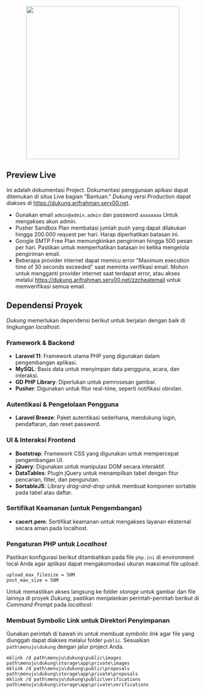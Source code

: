 <p align="center"><img src="https://dukung.arifrahman.serv00.net/images/logo.png" width="400"></p>

## Preview Live

Ini adalah dokumentasi Project. Dokumentasi penggunaan apikasi dapat ditemukan di situs Live bagian "Bantuan." *Dukung* versi Production dapat diakses di https://dukung.arifrahman.serv00.net.

- Gunakan email `admin@admin.admin` dan password `aaaaaaaa` Untuk mengakses akun admin.
- Pusher Sandbox Plan membatasi jumlah push yang dapat dilakukan hingga 200.000 request per hari. Harap diperhatikan batasan ini.
- Google SMTP Free Plan memungkinkan pengiriman hingga 500 pesan per hari. Pastikan untuk memperhatikan batasan ini ketika mengelola pengiriman email.
- Beberapa provider internet dapat memicu error "Maximum execution time of 30 seconds exceeded" saat meminta verifikasi email. Mohon untuk mengganti provider internet saat terdapat error, atau akses melalui https://dukung.arifrahman.serv00.net/zzcheatemail untuk memverifikasi semua email.

## Dependensi Proyek

*Dukung* memerlukan dependensi berikut untuk berjalan dengan baik di lingkungan *localhost*:

### Framework & Backend
- **Laravel 11**: Framework utama PHP yang digunakan dalam pengembangan aplikasi.
- **MySQL**: Basis data untuk menyimpan data pengguna, acara, dan interaksi.
- **GD PHP Library**: Diperlukan untuk pemrosesan gambar.
- **Pusher**: Digunakan untuk fitur real-time, seperti notifikasi obrolan.

### Autentikasi & Pengelolaan Pengguna
- **Laravel Breeze**: Paket autentikasi sederhana, mendukung login, pendaftaran, dan reset password.

### UI & Interaksi Frontend
- **Bootstrap**: Framework CSS yang digunakan untuk mempercepat pengembangan UI.
- **jQuery**: Digunakan untuk manipulasi DOM secara interaktif.
- **DataTables**: Plugin jQuery untuk menampilkan tabel dengan fitur pencarian, filter, dan pengurutan.
- **SortableJS**: Library *drag-and-drop* untuk membuat komponen sortable pada tabel atau daftar.

### Sertifikat Keamanan (untuk Pengembangan)
- **cacert.pem**: Sertifikat keamanan untuk mengakses layanan eksternal secara aman pada localhost.

### Pengaturan PHP untuk *Localhost*

Pastikan konfigurasi berikut ditambahkan pada file `php.ini` di environment local Anda agar aplikasi dapat mengakomodasi ukuran maksimal file upload:
```
upload_max_filesize = 50M
post_max_size = 50M
```

Untuk memastikan akses langsung ke folder *storage* untuk gambar dan file lainnya di proyek *Dukung*, pastikan menjalankan perintah-perintah berikut di *Command Prompt* pada *localhost*:

### Membuat Symbolic Link untuk Direktori Penyimpanan

Gunakan perintah di bawah ini untuk membuat *symbolic link* agar file yang diunggah dapat diakses melalui folder `public`. Sesuaikan `path\menuju\dukung` dengan jalur project Anda.
```
mklink /d path\menuju\dukung\public\images path\menuju\dukung\storage\app\private\images
mklink /d path\menuju\dukung\public\proposals path\menuju\dukung\storage\app\private\proposals
mklink /d path\menuju\dukung\public\verifications path\menuju\dukung\storage\app\private\verifications
```
